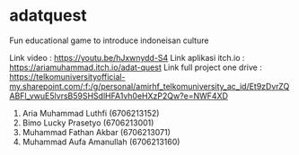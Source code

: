 # adatquest
Fun educational game to introduce indoneisan culture

Link video : https://youtu.be/hJxwnydd-S4
Link aplikasi itch.io : https://ariamuhammad.itch.io/adat-quest
Link full project one drive : https://telkomuniversityofficial-my.sharepoint.com/:f:/g/personal/amirhf_telkomuniversity_ac_id/Et9zDvrZQABFl_vwuE5lvrsB59SHSdlHFA1vh0eHXzP2Qw?e=NWF4XD


1. Aria Muhammad Luthfi (6706213152)
2. Bimo Lucky Prasetyo (6706213001)
3. Muhammad Fathan Akbar (6706213071)
4. Muhammad Aufa Amanullah (6706213160)
